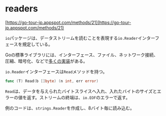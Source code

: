 # readers

[https://go-tour-jp.appspot.com/methods/21](https://go-tour-jp.appspot.com/methods/21)

`io`パッケージは、データストリームを読むことを表現する`io.Reader`インターフェースを規定している。

Goの標準ライブラリには、インターフェース、ファイル、ネットワーク接続、圧縮、暗号化、などで[多くの実装](https://golang.org/search?q=Read#Global)がある。

`io.Reader`インターフェースは`Read`メソッドを持つ。

```go
func (T) Read(b []byte) (n int, err error)
```

`Read`は、データを与えられたバイトスライスへ入れ、入れたバイトのサイズとエラーの値を返す。ストリームの終端は、`io.EOF`のエラーで返す。

例のコードは、`strings.Reader`を作成し、8バイト毎に読み込む。